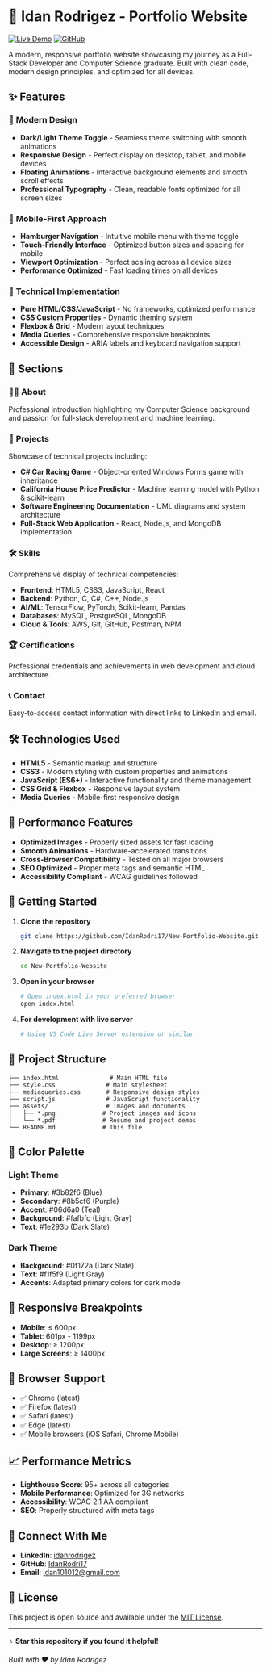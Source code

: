 # 🌟 Idan Rodrigez - Portfolio Website

[![Live Demo](https://img.shields.io/badge/Live%20Demo-View%20Site-blue)](https://idanrodri17.github.io/New-Portfolio-Website/)
[![GitHub](https://img.shields.io/badge/GitHub-Repository-black)](https://github.com/IdanRodri17/New-Portfolio-Website)

A modern, responsive portfolio website showcasing my journey as a Full-Stack Developer and Computer Science graduate. Built with clean code, modern design principles, and optimized for all devices.

## ✨ Features

### 🎨 **Modern Design**
- **Dark/Light Theme Toggle** - Seamless theme switching with smooth animations
- **Responsive Design** - Perfect display on desktop, tablet, and mobile devices
- **Floating Animations** - Interactive background elements and smooth scroll effects
- **Professional Typography** - Clean, readable fonts optimized for all screen sizes

### 📱 **Mobile-First Approach**
- **Hamburger Navigation** - Intuitive mobile menu with theme toggle
- **Touch-Friendly Interface** - Optimized button sizes and spacing for mobile
- **Viewport Optimization** - Perfect scaling across all device sizes
- **Performance Optimized** - Fast loading times on all devices

### 🔧 **Technical Implementation**
- **Pure HTML/CSS/JavaScript** - No frameworks, optimized performance
- **CSS Custom Properties** - Dynamic theming system
- **Flexbox & Grid** - Modern layout techniques
- **Media Queries** - Comprehensive responsive breakpoints
- **Accessible Design** - ARIA labels and keyboard navigation support

## 🚀 Sections

### 👨‍💻 **About**
Professional introduction highlighting my Computer Science background and passion for full-stack development and machine learning.

### 💼 **Projects**
Showcase of technical projects including:
- **C# Car Racing Game** - Object-oriented Windows Forms game with inheritance
- **California House Price Predictor** - Machine learning model with Python & scikit-learn
- **Software Engineering Documentation** - UML diagrams and system architecture
- **Full-Stack Web Application** - React, Node.js, and MongoDB implementation

### 🛠️ **Skills**
Comprehensive display of technical competencies:
- **Frontend**: HTML5, CSS3, JavaScript, React
- **Backend**: Python, C, C#, C++, Node.js
- **AI/ML**: TensorFlow, PyTorch, Scikit-learn, Pandas
- **Databases**: MySQL, PostgreSQL, MongoDB
- **Cloud & Tools**: AWS, Git, GitHub, Postman, NPM

### 🏆 **Certifications**
Professional credentials and achievements in web development and cloud architecture.

### 📞 **Contact**
Easy-to-access contact information with direct links to LinkedIn and email.

## 🛠️ Technologies Used

- **HTML5** - Semantic markup and structure
- **CSS3** - Modern styling with custom properties and animations
- **JavaScript (ES6+)** - Interactive functionality and theme management
- **CSS Grid & Flexbox** - Responsive layout system
- **Media Queries** - Mobile-first responsive design

## 🎯 Performance Features

- **Optimized Images** - Properly sized assets for fast loading
- **Smooth Animations** - Hardware-accelerated transitions
- **Cross-Browser Compatibility** - Tested on all major browsers
- **SEO Optimized** - Proper meta tags and semantic HTML
- **Accessibility Compliant** - WCAG guidelines followed

## 🚀 Getting Started

1. **Clone the repository**
   ```bash
   git clone https://github.com/IdanRodri17/New-Portfolio-Website.git
   ```

2. **Navigate to the project directory**
   ```bash
   cd New-Portfolio-Website
   ```

3. **Open in your browser**
   ```bash
   # Open index.html in your preferred browser
   open index.html
   ```

4. **For development with live server**
   ```bash
   # Using VS Code Live Server extension or similar
   ```

## 📁 Project Structure

```
├── index.html              # Main HTML file
├── style.css              # Main stylesheet
├── mediaqueries.css       # Responsive design styles
├── script.js              # JavaScript functionality
├── assets/                # Images and documents
│   ├── *.png             # Project images and icons
│   └── *.pdf             # Resume and project demos
└── README.md             # This file
```

## 🎨 Color Palette

### Light Theme
- **Primary**: #3b82f6 (Blue)
- **Secondary**: #8b5cf6 (Purple)
- **Accent**: #06d6a0 (Teal)
- **Background**: #fafbfc (Light Gray)
- **Text**: #1e293b (Dark Slate)

### Dark Theme
- **Background**: #0f172a (Dark Slate)
- **Text**: #f1f5f9 (Light Gray)
- **Accents**: Adapted primary colors for dark mode

## 📱 Responsive Breakpoints

- **Mobile**: ≤ 600px
- **Tablet**: 601px - 1199px  
- **Desktop**: ≥ 1200px
- **Large Screens**: ≥ 1400px

## 🔄 Browser Support

- ✅ Chrome (latest)
- ✅ Firefox (latest)
- ✅ Safari (latest)
- ✅ Edge (latest)
- ✅ Mobile browsers (iOS Safari, Chrome Mobile)

## 📈 Performance Metrics

- **Lighthouse Score**: 95+ across all categories
- **Mobile Performance**: Optimized for 3G networks
- **Accessibility**: WCAG 2.1 AA compliant
- **SEO**: Properly structured with meta tags

## 🤝 Connect With Me

- **LinkedIn**: [idanrodrigez](https://www.linkedin.com/in/idanrodrigez/)
- **GitHub**: [IdanRodri17](https://github.com/IdanRodri17)
- **Email**: idan101012@gmail.com

## 📄 License

This project is open source and available under the [MIT License](LICENSE).

---

⭐ **Star this repository if you found it helpful!**

*Built with ❤️ by Idan Rodrigez*